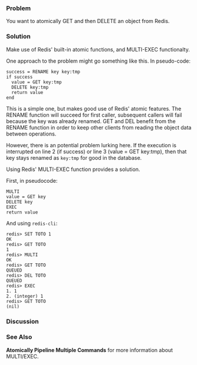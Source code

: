 <!--
name: get-and-delete
version : "0.9"
title : "Atomic Get and Delete"
description: "Part of the Redis Cookbook, http://www.rediscookbook.org"
homepage : "http://www.rediscookbook.org"
author : "Gleicon Moraes, Dov Murik, Matti Paksula"
license : "CC Attribution Share Alike 3.0"
-->

<!-- @section -->

### Problem

You want to atomically GET and then DELETE an object from Redis.

### Solution

Make use of Redis' built-in atomic functions, and MULTI-EXEC functionalty.

One approach to the problem might go something like this. In pseudo-code:

	success = RENAME key key:tmp
	if success
	  value = GET key:tmp
	  DELETE key:tmp
	  return value
	end

This is a simple one, but makes good use of Redis' atomic features. The
RENAME function will succeed for first caller, subsequent callers will fail
because the key was already renamed. GET and DEL benefit from the RENAME
function in order to keep other clients from reading the object data between
operations.

However, there is an potential problem lurking here. If the execution is
interrupted on line 2  (if success) or line 3 (value = GET key:tmp), then
that key stays renamed as `key:tmp` for good in the database.

Using Redis' MULTI-EXEC function provides a solution.

First, in pseudocode:

	MULTI
	value = GET key
	DELETE key
	EXEC
	return value

And using `redis-cli`:

	redis> SET TOTO 1
	OK
	redis> GET TOTO
	1
	redis> MULTI
	OK
	redis> GET TOTO
	QUEUED
	redis> DEL TOTO
	QUEUED
	redis> EXEC
	1. 1
	2. (integer) 1
	redis> GET TOTO
	(nil)


### Discussion


### See Also

**Atomically Pipeline Multiple Commands** for more information about MULTI/EXEC.
